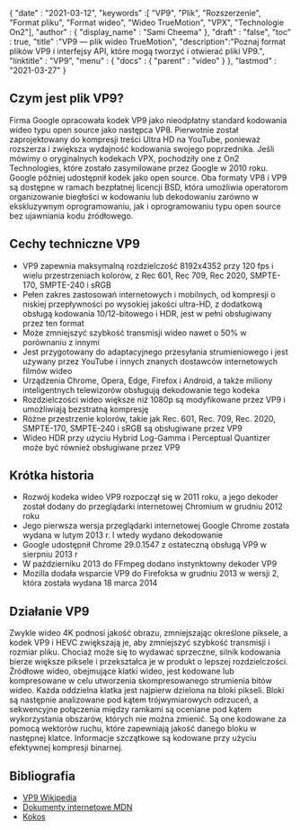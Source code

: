 {
  "date" : "2021-03-12",
  "keywords" :[ "VP9", "Plik", "Rozszerzenie", "Format pliku", "Format wideo", "Wideo TrueMotion", "VPX", "Technologie On2"],
  "author" : {
    "display_name" : "Sami Cheema"
},
  "draft" : "false",
  "toc" : true,
  "title" :"VP9 — plik wideo TrueMotion",
  "description":"Poznaj format plików VP9 i interfejsy API, które mogą tworzyć i otwierać pliki VP9.",
  "linktitle" : "VP9",
  "menu" : {
    "docs" : {
      "parent" : "video"
}
},
  "lastmod" : "2021-03-27"
}

## Czym jest plik VP9?

Firma Google opracowała kodek VP9 jako nieodpłatny standard kodowania wideo typu open source jako następca VP8. Pierwotnie został zaprojektowany do kompresji treści Ultra HD na YouTube, ponieważ rozszerza i zwiększa wydajność kodowania swojego poprzednika. Jeśli mówimy o oryginalnych kodekach VPX, pochodziły one z On2 Technologies, które zostało zasymilowane przez Google w 2010 roku. Google później udostępnił kodek jako open source. Oba formaty VP8 i VP9 są dostępne w ramach bezpłatnej licencji BSD, która umożliwia operatorom organizowanie biegłości w kodowaniu lub dekodowaniu zarówno w ekskluzywnym oprogramowaniu, jak i oprogramowaniu typu open source bez ujawniania kodu źródłowego.

## Cechy techniczne VP9

* VP9 zapewnia maksymalną rozdzielczość 8192x4352 przy 120 fps i wielu przestrzeniach kolorów, z Rec 601, Rec 709, Rec 2020, SMPTE-170, SMPTE-240 i sRGB
* Pełen zakres zastosowań internetowych i mobilnych, od kompresji o niskiej przepływności po wysokiej jakości ultra-HD, z dodatkową obsługą kodowania 10/12-bitowego i HDR, jest w pełni obsługiwany przez ten format
* Może zmniejszyć szybkość transmisji wideo nawet o 50% w porównaniu z innymi
* Jest przygotowany do adaptacyjnego przesyłania strumieniowego i jest używany przez YouTube i innych znanych dostawców internetowych filmów wideo
* Urządzenia Chrome, Opera, Edge, Firefox i Android, a także miliony inteligentnych telewizorów obsługują dekodowanie tego kodeka
* Rozdzielczości wideo większe niż 1080p są modyfikowane przez VP9 i umożliwiają bezstratną kompresję
* Różne przestrzenie kolorów, takie jak Rec. 601, Rec. 709, Rec. 2020, SMPTE-170, SMPTE-240 i sRGB są obsługiwane przez VP9
* Wideo HDR przy użyciu Hybrid Log-Gamma i Perceptual Quantizer może być również obsługiwane przez VP9


## Krótka historia

* Rozwój kodeka wideo VP9 rozpoczął się w 2011 roku, a jego dekoder został dodany do przeglądarki internetowej Chromium w grudniu 2012 roku
* Jego pierwsza wersja przeglądarki internetowej Google Chrome została wydana w lutym 2013 r. I wtedy wydano dekodowanie
* Google udostępnił Chrome 29.0.1547 z ostateczną obsługą VP9 w sierpniu 2013 r
* W październiku 2013 do FFmpeg dodano instynktowny dekoder VP9
* Mozilla dodała wsparcie VP9 do Firefoksa w grudniu 2013 w wersji 2, która została wydana 18 marca 2014
 

## Działanie VP9

Zwykle wideo 4K podnosi jakość obrazu, zmniejszając określone piksele, a kodek VP9 i HEVC zwiększają je, aby zmniejszyć szybkość transmisji i rozmiar pliku. Chociaż może się to wydawać sprzeczne, silnik kodowania bierze większe piksele i przekształca je w produkt o lepszej rozdzielczości. Źródłowe wideo, obejmujące klatki wideo, jest kodowane lub kompresowane w celu utworzenia skompresowanego strumienia bitów wideo. Każda oddzielna klatka jest najpierw dzielona na bloki pikseli. Bloki są następnie analizowane pod kątem trójwymiarowych odrzuceń, a sekwencyjne połączenia między ramkami są oceniane pod kątem wykorzystania obszarów, których nie można zmienić. Są one kodowane za pomocą wektorów ruchu, które zapewniają jakość danego bloku w następnej klatce. Informacje szczątkowe są kodowane przy użyciu efektywnej kompresji binarnej.

## Bibliografia

* [VP9 Wikipedia](https://en.wikipedia.org/wiki/VP9)
* [Dokumenty internetowe MDN](https://developer.mozilla.org/en-US/docs/Web/Media/Formats/Video_codecs#vp9)
* [Kokos](https://www.coconut.co/)

